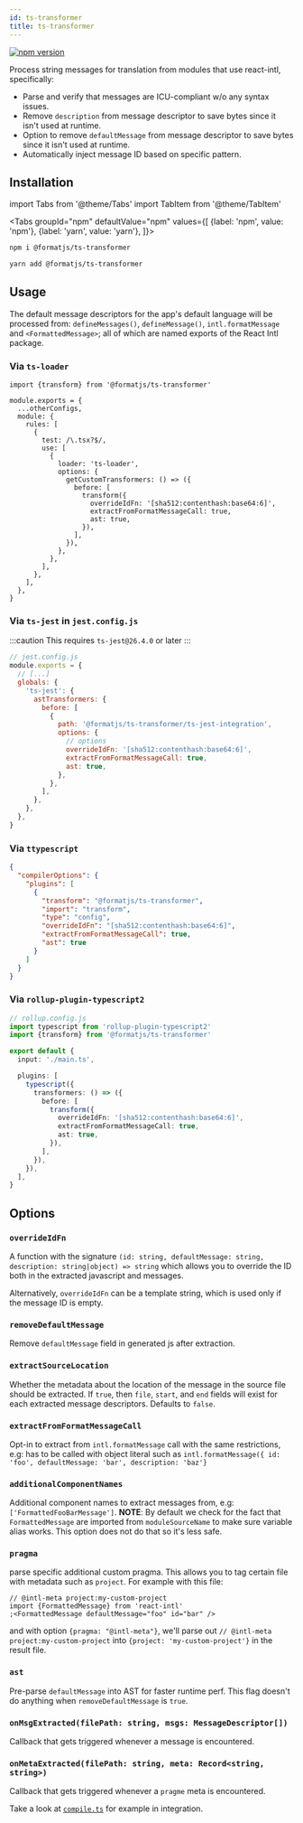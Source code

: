```yaml
---
id: ts-transformer
title: ts-transformer
---
```


[![npm version](https://badgen.net/npm/v/@formatjs/ts-transformer)](https://badgen.net/npm/v/@formatjs/ts-transformer)

Process string messages for translation from modules that use react-intl, specifically:

- Parse and verify that messages are ICU-compliant w/o any syntax issues.
- Remove `description` from message descriptor to save bytes since it isn't used at runtime.
- Option to remove `defaultMessage` from message descriptor to save bytes since it isn't used at runtime.
- Automatically inject message ID based on specific pattern.

## Installation

import Tabs from '@theme/Tabs'
import TabItem from '@theme/TabItem'

<Tabs
groupId="npm"
defaultValue="npm"
values={[
{label: 'npm', value: 'npm'},
{label: 'yarn', value: 'yarn'},
]}>
<TabItem value="npm">

```sh
npm i @formatjs/ts-transformer
```

</TabItem>
<TabItem value="yarn">

```sh
yarn add @formatjs/ts-transformer
```

</TabItem>
</Tabs>

## Usage

The default message descriptors for the app's default language will be processed from: `defineMessages()`, `defineMessage()`, `intl.formatMessage` and `<FormattedMessage>`; all of which are named exports of the React Intl package.

### Via `ts-loader`

```tsx
import {transform} from '@formatjs/ts-transformer'

module.exports = {
  ...otherConfigs,
  module: {
    rules: [
      {
        test: /\.tsx?$/,
        use: [
          {
            loader: 'ts-loader',
            options: {
              getCustomTransformers: () => ({
                before: [
                  transform({
                    overrideIdFn: '[sha512:contenthash:base64:6]',
                    extractFromFormatMessageCall: true,
                    ast: true,
                  }),
                ],
              }),
            },
          },
        ],
      },
    ],
  },
}
```

### Via `ts-jest` in `jest.config.js`

:::caution
This requires `ts-jest@26.4.0` or later
:::

```js
// jest.config.js
module.exports = {
  // [...]
  globals: {
    'ts-jest': {
      astTransformers: {
        before: [
          {
            path: '@formatjs/ts-transformer/ts-jest-integration',
            options: {
              // options
              overrideIdFn: '[sha512:contenthash:base64:6]',
              extractFromFormatMessageCall: true,
              ast: true,
            },
          },
        ],
      },
    },
  },
}
```

### Via `ttypescript`

```json
{
  "compilerOptions": {
    "plugins": [
      {
        "transform": "@formatjs/ts-transformer",
        "import": "transform",
        "type": "config",
        "overrideIdFn": "[sha512:contenthash:base64:6]",
        "extractFromFormatMessageCall": true,
        "ast": true
      }
    ]
  }
}
```

### Via `rollup-plugin-typescript2`

```ts
// rollup.config.js
import typescript from 'rollup-plugin-typescript2'
import {transform} from '@formatjs/ts-transformer'

export default {
  input: './main.ts',

  plugins: [
    typescript({
      transformers: () => ({
        before: [
          transform({
            overrideIdFn: '[sha512:contenthash:base64:6]',
            extractFromFormatMessageCall: true,
            ast: true,
          }),
        ],
      }),
    }),
  ],
}
```

## Options

### **`overrideIdFn`**

A function with the signature `(id: string, defaultMessage: string, description: string|object) => string` which allows you to override the ID both in the extracted javascript and messages.

Alternatively, `overrideIdFn` can be a template string, which is used only if the message ID is empty.

### **`removeDefaultMessage`**

Remove `defaultMessage` field in generated js after extraction.

### **`extractSourceLocation`**

Whether the metadata about the location of the message in the source file should be extracted. If `true`, then `file`, `start`, and `end` fields will exist for each extracted message descriptors. Defaults to `false`.

### **`extractFromFormatMessageCall`**

Opt-in to extract from `intl.formatMessage` call with the same restrictions, e.g: has to be called with object literal such as `intl.formatMessage({ id: 'foo', defaultMessage: 'bar', description: 'baz'}`

### **`additionalComponentNames`**

Additional component names to extract messages from, e.g: `['FormattedFooBarMessage']`. **NOTE**: By default we check for the fact that `FormattedMessage` are imported from `moduleSourceName` to make sure variable alias works. This option does not do that so it's less safe.

### **`pragma`**

parse specific additional custom pragma. This allows you to tag certain file with metadata such as `project`. For example with this file:

```tsx
// @intl-meta project:my-custom-project
import {FormattedMessage} from 'react-intl'
;<FormattedMessage defaultMessage="foo" id="bar" />
```

and with option `{pragma: "@intl-meta"}`, we'll parse out `// @intl-meta project:my-custom-project` into `{project: 'my-custom-project'}` in the result file.

### **`ast`**

Pre-parse `defaultMessage` into AST for faster runtime perf. This flag doesn't do anything when `removeDefaultMessage` is `true`.

### **`onMsgExtracted(filePath: string, msgs: MessageDescriptor[])`**

Callback that gets triggered whenever a message is encountered.

### **`onMetaExtracted(filePath: string, meta: Record<string, string>)`**

Callback that gets triggered whenever a `pragme` meta is encountered.

Take a look at [`compile.ts`](https://github.com/formatjs/formatjs/blob/master/packages/ts-transformer/compile.ts) for example in integration.
